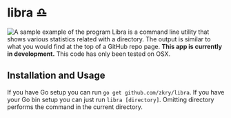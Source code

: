 # libra ♎️
![A sample example of the program](https://raw.githubusercontent.com/zkry/libra/docs/example.png "An example of the program running")
Libra is a command line utility that shows various statistics related with a directory. The output is similar to what you would find at the top of a GitHub repo page. **This app is currently in development.** This code has only been tested on OSX.

## Installation and Usage
If you have Go setup you can run  `go get github.com/zkry/libra`. If you have your Go bin setup you can just run  `libra [directory]`. Omitting directory performs the command in the current directory.

